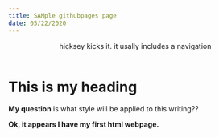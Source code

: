 ```yaml
---
title: SAMple githubpages page
date: 05/22/2020
---
```


<html>
  <header>
   hicksey kicks it. it usally includes a navigation
  </header>
<body>
  <h1>
   This is my heading 
  </h1>
    <p><strong>My question</strong> is what style will be applied to this writing??
    </p>
  <p><strong>Ok, it appears I have my first html webpage. 
    </p>
  
</body>
</html>
